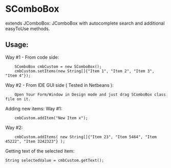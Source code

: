 SComboBox
=========
extends JComboBox:
JComboBox with autocomplete search and additional easyToUse methods.

Usage:
---------
Way #1 - From code side:

		SComboBox cmbCustom = new SComboBox();
		cmbCustom.setItems(new String[]{"Item 1", "Item 2", "Item 3", "Item 4"});

Way #2 - From IDE GUI side ( Tested in Netbeans ):

		Open Your Form/Window in Design mode and just drag SComboBox class file on it.

Adding new items:
Way #1:

		cmbCustom.addItem("New Item x");
Way #2:

		cmbCustom.addItems( new String[]{"Item 23", "Item 5464", "Item 45222", "Item 3242323"} );
		
Getting text of the selected item:

	String selectedValue = cmbCustom.getText();
	